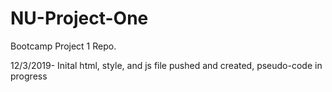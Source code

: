 # NU-Project-One
Bootcamp Project 1 Repo.

12/3/2019-
Inital html, style, and js file pushed and created, pseudo-code in progress